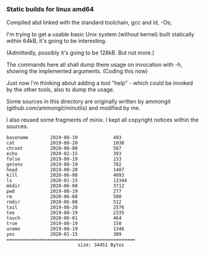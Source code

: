 ### Static builds for linux amd64

Compiled abd linked with the standard toolchain, gcc and ld,  -Os;

I'm trying to get a usable basic Unix system (without kernel) built statically within 64kB,
it's going to be interesting.

(Admittedly, possibly it's going to be 128kB. But not more.)

The commands here all shall dump there usage on invocation with -h, showing the implemented arguments.
(Coding this now)

Just now I'm thinking about adding a tool "help" - which could be invoked by the other tools,
also to dump the usage. 

Some sources in this directory are originally written by ammongit (github.com/ammongit/minutils) 
and modified by me.

I also reused some fragments of minix.
I kept all copyright notices within the sources.


```
basename        2019-08-19             493
cat             2019-08-20             1038
chroot          2020-06-08             567
echo            2020-02-15             393
false           2019-08-19             153
getenv          2019-08-19             782
head            2019-08-20             1407
kill            2020-06-08             4093
ls              2020-01-15             13344
mkdir           2020-06-08             3712
pwd             2019-08-19             277
rm              2020-06-08             500
rmdir           2020-06-08             512
tail            2019-08-20             2576
tee             2019-08-19             2335
touch           2020-06-01             464
true            2019-08-19             150
uname           2019-08-19             1346
yes             2020-01-15             309
===============================================
                          size: 34451 Bytes
```
